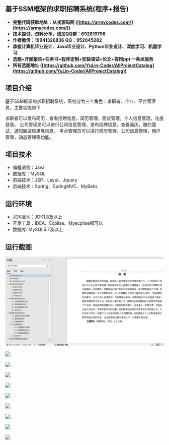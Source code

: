 ## 基于SSM框架的求职招聘系统(程序+报告)

- <b>完整代码获取地址：从戎源码网 ([https://armycodes.com/](https://armycodes.com/))</b>
- <b>技术探讨、资料分享，请加QQ群：692619798</b> 
- <b>作者微信：19941326836  QQ：952045282</b> 
- <b>承接计算机毕业设计、Java毕业设计、Python毕业设计、深度学习、机器学习</b>
- <b>选题+开题报告+任务书+程序定制+安装调试+论文+答辩ppt 一条龙服务</b>
- <b>所有选题地址 ([https://github.com/YuLin-Coder/AllProjectCatalog](https://github.com/YuLin-Coder/AllProjectCatalog)) </b>
## 项目介绍
基于SSM框架的求职招聘系统，系统分为三个角色：求职者、企业、平台管理员，主要功能如下

求职者可以发布简历，查看招聘信息，简历管理，面试管理，个人信息管理，注册登录。
公司管理员可以进行公司信息管理，发布招聘信息，查看简历，邀约面试，通知面试结果等信息。
平台管理员可以进行简历管理，公司信息管理，用户管理，动态管理等功能。

## 项目技术
- 编程语言：Java
- 数据库：MySQL
- 前端技术：JSP、Layui、Jquery
- 后端技术：Spring、SpringMVC、MyBatis

## 运行环境
- JDK版本：JDK1.8及以上
- 开发工具：IDEA、Ecplise、Myecplise都可以
- 数据库: MySQL5.7及以上

## 运行截图
![](screenshot/1.png)

![](screenshot/2.png)

![](screenshot/3.png)

![](screenshot/4.png)

![](screenshot/5.png)

![](screenshot/6.png)

![](screenshot/7.png)

![](screenshot/8.png)

![](screenshot/9.png)

![](screenshot/10.png)
